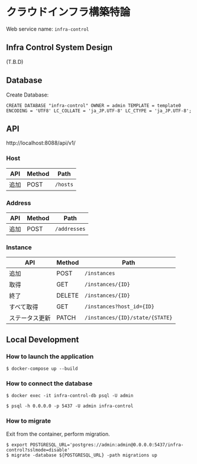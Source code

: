 # クラウドインフラ構築特論

Web service name: `infra-control`

## Infra Control System Design

(T.B.D)

## Database

Create Database:

```
CREATE DATABASE "infra-control" OWNER = admin TEMPLATE = template0 ENCODING = 'UTF8' LC_COLLATE = 'ja_JP.UTF-8' LC_CTYPE = 'ja_JP.UTF-8';
```

## API

http://localhost:8088/api/v1/

### Host
| API            | Method | Path                            |
| -------------- | ------ | ------------------------------- |
| 追加           | POST   | `/hosts`                        |

### Address
| API            | Method | Path                            |
| -------------- | ------ | ------------------------------- |
| 追加           | POST   | `/addresses`                    |

### Instance
| API            | Method | Path                            |
| -------------- | ------ | ------------------------------- |
| 追加           | POST   | `/instances`                    |
| 取得           | GET    | `/instances/{ID}`               |
| 終了           | DELETE | `/instances/{ID}`               |
| すべて取得     | GET    | `/instances?host_id={ID}`       |
| ステータス更新 | PATCH  | `/instances/{ID}/state/{STATE}` |

## Local Development

### How to launch the application

```
$ docker-compose up --build
```

### How to connect the database

```
$ docker exec -it infra-control-db psql -U admin
```

```
$ psql -h 0.0.0.0 -p 5437 -U admin infra-control
```

### How to migrate

Exit from the container, perform migration.

```
$ export POSTGRESQL_URL='postgres://admin:admin@0.0.0.0:5437/infra-control?sslmode=disable'
$ migrate -database ${POSTGRESQL_URL} -path migrations up
```
